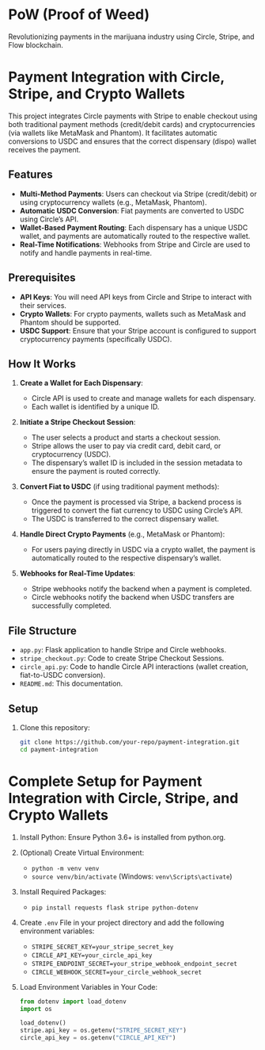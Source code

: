 # PoW (Proof of Weed)
Revolutionizing payments in the marijuana industry using Circle, Stripe, and Flow blockchain. 

# Payment Integration with Circle, Stripe, and Crypto Wallets

This project integrates Circle payments with Stripe to enable checkout using both traditional payment methods (credit/debit cards) and cryptocurrencies (via wallets like MetaMask and Phantom). It facilitates automatic conversions to USDC and ensures that the correct dispensary (dispo) wallet receives the payment.

## Features

- **Multi-Method Payments**: Users can checkout via Stripe (credit/debit) or using cryptocurrency wallets (e.g., MetaMask, Phantom).
- **Automatic USDC Conversion**: Fiat payments are converted to USDC using Circle’s API.
- **Wallet-Based Payment Routing**: Each dispensary has a unique USDC wallet, and payments are automatically routed to the respective wallet.
- **Real-Time Notifications**: Webhooks from Stripe and Circle are used to notify and handle payments in real-time.

## Prerequisites

- **API Keys**: You will need API keys from Circle and Stripe to interact with their services.
- **Crypto Wallets**: For crypto payments, wallets such as MetaMask and Phantom should be supported.
- **USDC Support**: Ensure that your Stripe account is configured to support cryptocurrency payments (specifically USDC).

## How It Works

1. **Create a Wallet for Each Dispensary**: 
   - Circle API is used to create and manage wallets for each dispensary.
   - Each wallet is identified by a unique ID.

2. **Initiate a Stripe Checkout Session**:
   - The user selects a product and starts a checkout session.
   - Stripe allows the user to pay via credit card, debit card, or cryptocurrency (USDC).
   - The dispensary’s wallet ID is included in the session metadata to ensure the payment is routed correctly.

3. **Convert Fiat to USDC** (if using traditional payment methods):
   - Once the payment is processed via Stripe, a backend process is triggered to convert the fiat currency to USDC using Circle’s API.
   - The USDC is transferred to the correct dispensary wallet.

4. **Handle Direct Crypto Payments** (e.g., MetaMask or Phantom):
   - For users paying directly in USDC via a crypto wallet, the payment is automatically routed to the respective dispensary’s wallet.

5. **Webhooks for Real-Time Updates**:
   - Stripe webhooks notify the backend when a payment is completed.
   - Circle webhooks notify the backend when USDC transfers are successfully completed.

## File Structure

- `app.py`: Flask application to handle Stripe and Circle webhooks.
- `stripe_checkout.py`: Code to create Stripe Checkout Sessions.
- `circle_api.py`: Code to handle Circle API interactions (wallet creation, fiat-to-USDC conversion).
- `README.md`: This documentation.

## Setup

1. Clone this repository:
   ```bash
   git clone https://github.com/your-repo/payment-integration.git
   cd payment-integration

# Complete Setup for Payment Integration with Circle, Stripe, and Crypto Wallets

1. Install Python: Ensure Python 3.6+ is installed from python.org.

2. (Optional) Create Virtual Environment:
   - `python -m venv venv`
   - `source venv/bin/activate` (Windows: `venv\Scripts\activate`)

3. Install Required Packages: 
   - `pip install requests flask stripe python-dotenv`

4. Create `.env` File in your project directory and add the following environment variables:
   - `STRIPE_SECRET_KEY=your_stripe_secret_key`
   - `CIRCLE_API_KEY=your_circle_api_key`
   - `STRIPE_ENDPOINT_SECRET=your_stripe_webhook_endpoint_secret`
   - `CIRCLE_WEBHOOK_SECRET=your_circle_webhook_secret`

5. Load Environment Variables in Your Code:
   ```python
   from dotenv import load_dotenv
   import os

   load_dotenv()
   stripe.api_key = os.getenv("STRIPE_SECRET_KEY")
   circle_api_key = os.getenv("CIRCLE_API_KEY")

